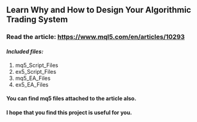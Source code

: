 ## Learn Why and How to Design Your Algorithmic Trading System
### Read the article: https://www.mql5.com/en/articles/10293
#### ***Included files:***
1. mq5_Script_Files
2. ex5_Script_Files
3. mq5_EA_Files
4. ex5_EA_Files
#### You can find mq5 files attached to the article also.

#### I hope that you find this project is useful for you.